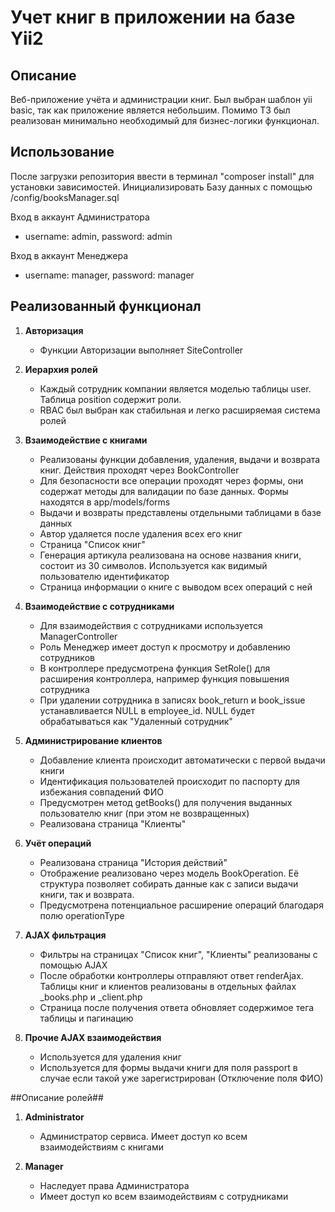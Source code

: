# Учет книг в приложении на базе Yii2
## Описание
Веб-приложение учёта и администрации книг. Был выбран шаблон yii basic, так как приложение является небольшим. Помимо ТЗ был реализован минимально необходимый для бизнес-логики функционал.
## Использование
После загрузки репозитория ввести в терминал "composer install" для установки зависимостей. Инициализировать Базу данных с помощью /config/booksManager.sql

Вход в аккаунт Администратора
- username: admin, password: admin

Вход в аккаунт Менеджера
- username: manager, password: manager
## Реализованный функционал

1. **Авторизация**
   - Функции Авторизации выполняет SiteController

2. **Иерархия ролей**
   - Каждый сотрудник компании является моделью таблицы user. Таблица position содержит роли.
   - RBAC был выбран как стабильная и легко расширяемая система ролей
   
3. **Взаимодействие с книгами**
   - Реализованы функции добавления, удаления, выдачи и возврата книг. Действия проходят через BookController
   - Для безопасности все операции проходят через формы, они содержат методы для валидации по базе данных. Формы находятся в app/models/forms
   - Выдачи и возвраты представлены отдельными таблицами в базе данных
   - Автор удаляется после удаления всех его книг
   - Страница "Список книг"
   - Генерация артикула реализована на основе названия книги, состоит из 30 символов. Используется как видимый пользователю идентификатор
   - Страница информации о книге с выводом всех операций с ней
   
4. **Взаимодействие с сотрудниками**
   - Для взаимодействия с сотрудниками используется ManagerController
   - Роль Менеджер имеет доступ к просмотру и добавлению сотрудников
   - В контроллере предусмотрена функция SetRole() для расширения контроллера, например функция повышения сотрудника
   - При удалении сотрудника в записях book_return и book_issue устанавливается NULL в employee_id. NULL будет обрабатываться как "Удаленный сотрудник"
   
5. **Администрирование клиентов**
   - Добавление клиента происходит автоматически с первой выдачи книги
   - Идентификация пользователей происходит по паспорту для избежания совпадений ФИО
   - Предусмотрен метод getBooks() для получения выданных пользователю книг (при этом не возвращенных)
   - Реализована страница "Клиенты"
   
6. **Учёт операций**
   - Реализована страница "История действий"
   - Отображение реализовано через модель BookOperation. Её структура позволяет собирать данные как с записи выдачи книги, так и возврата.
   - Предусмотрена потенциальное расширение операций благодаря полю operationType
   
7. **AJAX фильтрация**
   - Фильтры на страницах "Список книг", "Клиенты" реализованы с помощью AJAX
   - После обработки контроллеры отправляют ответ renderAjax. Таблицы книг и клиентов реализованы в отдельных файлах _books.php и _client.php
   - Страница после получения ответа обновляет содержимое тега таблицы и пагинацию
   
8. **Прочие AJAX взаимодействия**
   - Используется для удаления книг
   - Используется для формы выдачи книги для поля passport в случае если такой уже зарегистрирован (Отключение поля ФИО)
   
##Описание ролей##
1. **Administrator**
   - Администратор сервиса. Имеет доступ ко всем взаимодействиям с книгами
   
2. **Manager**
   - Наследует права Администратора
   - Имеет доступ ко всем взаимодействиям с сотрудниками
